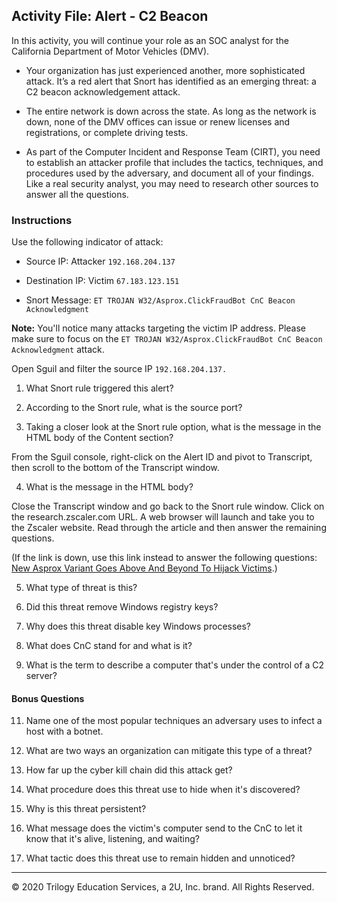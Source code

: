 ## Activity File: Alert - C2 Beacon

In this activity, you will continue your role as an SOC analyst for the California Department of Motor Vehicles (DMV).

- Your organization has just experienced another, more sophisticated attack. It’s a red alert that Snort has identified as an emerging threat: a C2 beacon acknowledgement attack.

- The entire network is down across the state. As long as the network is down, none of the DMV offices can issue or renew licenses and registrations, or complete driving tests.

- As part of the Computer Incident and Response Team (CIRT), you need to establish an attacker profile that includes the tactics, techniques, and procedures used by the adversary, and document all of your findings. Like a real security analyst, you may need to research other sources to answer all the questions.  

### Instructions

Use the following indicator of attack:

- Source IP: Attacker `192.168.204.137`

- Destination IP: Victim `67.183.123.151`

- Snort Message: `ET TROJAN W32/Asprox.ClickFraudBot CnC Beacon Acknowledgment`

**Note:** You'll notice many attacks targeting the victim IP address. Please make sure to focus on the `ET TROJAN W32/Asprox.ClickFraudBot CnC Beacon Acknowledgment` attack.


Open Sguil and filter the source IP `192.168.204.137.`

1. What Snort rule triggered this alert?


2. According to the Snort rule, what is the source port?


3. Taking a closer look at the Snort rule option, what is the message in the HTML body of the Content section?


From the Sguil console, right-click on the Alert ID and pivot to Transcript, then scroll to the bottom of the Transcript window.  

4. What is the message in the HTML body?

Close the Transcript window and go back to the Snort rule window. Click on the research.zscaler.com URL. A web browser will launch and take you to the Zscaler website. Read through the article and then answer the remaining questions.  

 (If the link is down, use this link instead to answer the following questions: [New Asprox Variant Goes Above And Beyond To Hijack Victims](https://www.zscaler.com/blogs/research/new-asprox-variant-goes-above-and-beyond-hijack-victims).)

5. What type of threat is this?


6. Did this threat remove Windows registry keys?


7. Why does this threat disable key Windows processes?


9. What does CnC stand for and what is it?


10. What is the term to describe a computer that's under the control of a C2 server?

#### Bonus Questions


11. Name one of the most popular techniques an adversary uses to infect a host with a botnet.


12. What are two ways an organization can mitigate this type of a threat?


13. How far up the cyber kill chain did this attack get?


14. What procedure does this threat use to hide when it's discovered?


15. Why is this threat persistent?


16. What message does the victim's computer send to the CnC to let it know that it's alive, listening, and waiting?


17. What tactic does this threat use to remain hidden and unnoticed?

---
© 2020 Trilogy Education Services, a 2U, Inc. brand. All Rights Reserved.
